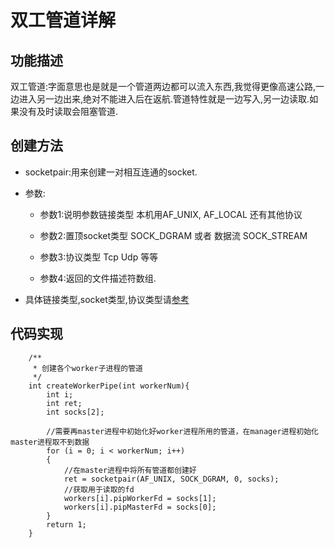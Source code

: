 # 双工管道详解

## 功能描述

双工管道:字面意思也是就是一个管道两边都可以流入东西,我觉得更像高速公路,一边进入另一边出来,绝对不能进入后在返航.管道特性就是一边写入,另一边读取.如果没有及时读取会阻塞管道.

## 创建方法

* socketpair:用来创建一对相互连通的socket.

* 参数:

    * 参数1:说明参数链接类型 本机用AF_UNIX, AF_LOCAL 还有其他协议

    * 参数2:置顶socket类型 SOCK_DGRAM 或者 数据流 SOCK_STREAM

    * 参数3:协议类型 Tcp Udp 等等

    * 参数4:返回的文件描述符数组.

* 具体链接类型,socket类型,协议类型请[参考](http://man7.org/linux/man-pages/man2/socket.2.html)

## 代码实现

```
    /**
     * 创建各个worker子进程的管道
     */
    int createWorkerPipe(int workerNum){
        int i;
        int ret;
        int socks[2];

        //需要再master进程中初始化好worker进程所用的管道，在manager进程初始化master进程取不到数据
        for (i = 0; i < workerNum; i++)
        {
            //在master进程中将所有管道都创建好
            ret = socketpair(AF_UNIX, SOCK_DGRAM, 0, socks);
            //获取用于读取的fd
            workers[i].pipWorkerFd = socks[1];
            workers[i].pipMasterFd = socks[0];
        }
        return 1;
    }
```
